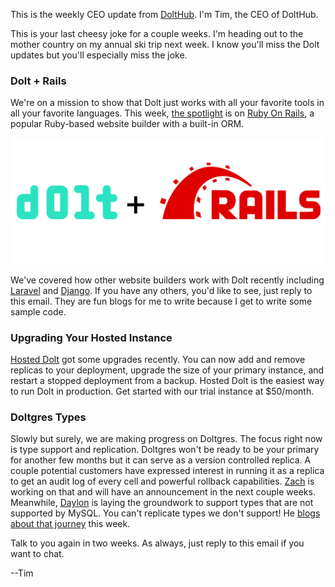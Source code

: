 This is the weekly CEO update from [DoltHub](https://www.dolthub.com/). I'm Tim, the CEO of DoltHub. 

This is your last cheesy joke for a couple weeks. I'm heading out to the mother country on my annual ski trip next week. I know you'll miss the Dolt updates but you'll especially miss the joke.

### Dolt + Rails

We're on a mission to show that Dolt just works with all your favorite tools in all your favorite languages. This week, [the spotlight](https://www.dolthub.com/blog/2024-02-09-dolt-ruby-on-rails/) is on [Ruby On Rails](https://rubyonrails.org/), a popular Ruby-based website builder with a built-in ORM. 

[![Dolt + Rails](../images/dolt-rails.png)](https://www.dolthub.com/blog/2024-02-09-dolt-ruby-on-rails/)

We've covered how other website builders work with Dolt recently including [Laravel](https://www.dolthub.com/blog/2024-01-08-dolt-laravel/) and [Django](https://www.dolthub.com/blog/2024-01-31-dolt-django/). If you have any others, you'd like to see, just reply to this email. They are fun blogs for me to write because I get to write some sample code.

### Upgrading Your Hosted Instance

[Hosted Dolt](https://hosted.doltdb.com) got some upgrades recently. You can now add and remove replicas to your deployment, upgrade the size of your primary instance, and restart a stopped deployment from a backup. Hosted Dolt is the easiest way to run Dolt in production. Get started with our trial instance at $50/month.

### Doltgres Types

Slowly but surely, we are making progress on Doltgres. The focus right now is type support and replication. Doltgres won't be ready to be your primary for another few months but it can serve as a version controlled replica. A couple potential customers have expressed interest in running it as a replica to get an audit log of every cell and powerful rollback capabilities. [Zach](https://www.dolthub.com/team#zach) is working on that and will have an announcement in the next couple weeks. Meanwhile, [Daylon](https://www.dolthub.com/team#zach) is laying the groundwork to support types that are not supported by MySQL. You can't replicate types we don't support! He [blogs about that journey](https://www.dolthub.com/blog/2024-02-14-adding-types-to-doltgresql/) this week.

Talk to you again in two weeks. As always, just reply to this email if you want to chat.

--Tim